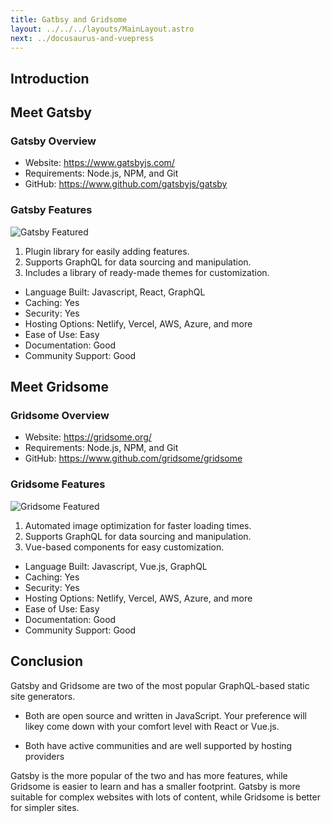 ```yaml
---
title: Gatbsy and Gridsome
layout: ../../../layouts/MainLayout.astro
next: ../docusaurus-and-vuepress
---
```


## Introduction

## Meet Gatsby

### Gatsby Overview

- Website: https://www.gatsbyjs.com/
- Requirements: Node.js, NPM, and Git
- GitHub: https://www.github.com/gatsbyjs/gatsby

### Gatsby Features

![Gatsby Featured](/gatsby-featured.png)

1. Plugin library for easily adding features.
2. Supports GraphQL for data sourcing and manipulation.
3. Includes a library of ready-made themes for customization.

- Language Built: Javascript, React, GraphQL
- Caching: Yes
- Security: Yes
- Hosting Options: Netlify, Vercel, AWS, Azure, and more
- Ease of Use: Easy
- Documentation: Good
- Community Support: Good

## Meet Gridsome

### Gridsome Overview

- Website: https://gridsome.org/
- Requirements: Node.js, NPM, and Git
- GitHub: https://www.github.com/gridsome/gridsome

### Gridsome Features

![Gridsome Featured](/gridsome-featured.png)

1. Automated image optimization for faster loading times.
2. Supports GraphQL for data sourcing and manipulation.
3. Vue-based components for easy customization.

- Language Built: Javascript, Vue.js, GraphQL
- Caching: Yes
- Security: Yes
- Hosting Options: Netlify, Vercel, AWS, Azure, and more
- Ease of Use: Easy
- Documentation: Good
- Community Support: Good

## Conclusion

Gatsby and Gridsome are two of the most popular GraphQL-based static site generators.

- Both are open source and written in JavaScript. Your preference will likey come down with your comfort level with React or Vue.js.

- Both have active communities and are well supported by hosting providers

Gatsby is the more popular of the two and has more features, while Gridsome is easier to learn and has a smaller footprint. Gatsby is more suitable for complex websites with lots of content, while Gridsome is better for simpler sites.
